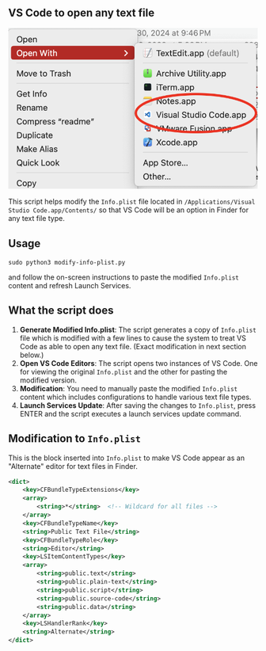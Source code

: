 ## VS Code to open any text file

![Screenshot](./screenshot.png)

This script helps modify the `Info.plist` file located in `/Applications/Visual Studio Code.app/Contents/` so that VS Code will be an option in Finder for any text file type.

## Usage

```
sudo python3 modify-info-plist.py
```

and follow the on-screen instructions to paste the modified `Info.plist` content and refresh Launch Services.

## What the script does

1. **Generate Modified Info.plist**: The script generates a copy of `Info.plist` file which is modified with a few lines to cause the system to treat VS Code as able to open any text file. (Exact modification in next section below.)
2. **Open VS Code Editors**: The script opens two instances of VS Code. One for viewing the original `Info.plist` and the other for pasting the modified version.
3. **Modification**: You need to manually paste the modified `Info.plist` content which includes configurations to handle various text file types.
4. **Launch Services Update**: After saving the changes to `Info.plist`, press ENTER and the script executes a launch services update command.

## Modification to `Info.plist`

This is the block inserted into `Info.plist` to make VS Code appear as an "Alternate" editor for text files in Finder.

```xml
<dict>
    <key>CFBundleTypeExtensions</key>
    <array>
        <string>*</string>  <!-- Wildcard for all files -->
    </array>
    <key>CFBundleTypeName</key>
    <string>Public Text File</string>
    <key>CFBundleTypeRole</key>
    <string>Editor</string>
    <key>LSItemContentTypes</key>
    <array>
        <string>public.text</string>
        <string>public.plain-text</string>
        <string>public.script</string>
        <string>public.source-code</string>
        <string>public.data</string>
    </array>
    <key>LSHandlerRank</key>
    <string>Alternate</string>
</dict>
```
